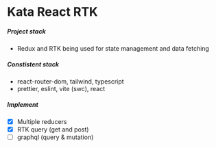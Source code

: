# Kata React RTK

##### Project stack

-   Redux and RTK being used for state management and data fetching

##### Constistent stack

-   react-router-dom, tailwind, typescript
-   prettier, eslint, vite (swc), react

##### Implement

-   [x] Multiple reducers
-   [x] RTK query (get and post)
-   [ ] graphql (query & mutation)
